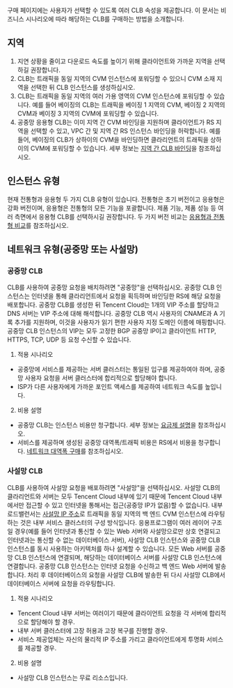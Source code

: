구매 페이지에는 사용자가 선택할 수 있도록 여러 CLB 속성을 제공합니다. 이 문서는 비즈니스 시나리오에 따라 해당하는 CLB를 구매하는 방법을 소개합니다.
## 지역
1. 지연 상황을 줄이고 다운로드 속도를 높이기 위해 클라이언트와 가까운 지역을 선택하길 권장합니다.
2. CLB는 트래픽을 동일 지역의 CVM 인스턴스에 포워딩할 수 있으니 CVM 소재 지역을 선택한 뒤 CLB 인스턴스를 생성하십시오.
3. CLB는 트래픽을 동일 지역의 여러 가용 영역의 CVM 인스턴스에 포워딩할 수 있습니다. 예를 들어 베이징의 CLB는 트래픽을 베이징 1 지역의 CVM, 베이징 2 지역의 CVM과 베이징 3 지역의 CVM에 포워딩할 수 있습니다.
4. 공중망 응용형 CLB는 이미 지역 간 CVM 바인딩을 지원하며 클라이언트가 RS 지역을 선택할 수 있고, VPC 간 및 지역 간 RS 인스턴스 바인딩을 허락합니다. 예를 들어, 베이징의 CLB가 상하이의 CVM을 바인딩하면 클라리언트의 트래픽을 상하이의 CVM에 포워딩할 수 있습니다. 세부 정보는 [지역 간 CLB 바인딩](https://cloud.tencent.com/document/product/214/12014)을 참조하십시오.

## 인스턴스 유형
현재 전통형과 응용형 두 가지 CLB 유형이 있습니다.
전통형은 초기 버전이고 응용형은 강화 버전이며, 응용형은 전통형의 모든 기능을 포괄합니다. 제품 기능, 제품 성능 등 여러 측면에서 응용형 CLB를 선택하시길 권장합니다. 두 가지 버전 비교는 [응용형과 전통형 비교](https://cloud.tencent.com/document/product/214/8847)를 참조하십시오.

## 네트워크 유형(공중망 또는 사설망)
### 공중망 CLB
CLB를 사용하여 공중망 요청을 배치하려면 "공중망"을 선택하십시오.
공중망 CLB 인스턴스는 인터넷을 통해 클라리언트에서 요청을 획득하며 바인딩한 RS에 해당 요청을 배포합니다. 공중망 CLB를 생성한 뒤 Tencent Cloud는 1개의 VIP 주소를 할당하고 DNS 서버는 VIP 주소에 대해 해석합니다. 공중망 CLB 역시 사용자의 CNAME과 A 기록 추가를 지원하며, 이것을 사용자가 읽기 편한 사용자 지정 도메인 이름에 매핑합니다. 공중망 CLB 인스턴스의 VIP는 모두 고정한 BGP 공중망 IP이고 클라이언트 HTTP, HTTPS, TCP, UDP 등 요청 수신할 수 있습니다.
1. 적용 시나리오
  - 공중망에 서비스를 제공하는 서버 클러스터는 통일된 입구를 제공하여야 하며, 공중망 사용자 요청을 서버 클러스터에 합리적으로 할당해야 합니다.
  - ISP가 다른 사용자에게 가까운 포인트 액세스를 제공하여 네트워크 속도를 높입니다.
2. 비용 설명
  - 공중망 CLB는 인스턴스 비용만 청구합니다. 세부 정보는 [요금제 설명](https://cloud.tencent.com/document/product/214/8848)을 참조하십시오.
  - 서비스를 제공하며 생성된 공중망 대역폭/트래픽 비용은 RS에서 비용을 청구합니다. [네트워크 대역폭 구매](https://cloud.tencent.com/doc/product/213/509)를 참조하십시오.

### 사설망 CLB
CLB를 사용하여 사설망 요청을 배포하려면 "사설망"을 선택하십시오.
사설망 CLB의 클라리언트와 서버는 모두 Tencent Cloud 내부에 있기 때문에 Tencent Cloud 내부에서만 접근할 수 있고 인터넷을 통해서는 접근(공중망 IP가 없음)할 수 없습니다. 내부 로드밸런서는 [사설망 IP 주소](/doc/product/213/5225)로 트래픽을 동일 지역의 백 엔드 CVM 인스턴스에 라우팅하는 것은 내부 서비스 클러스터의 구성 방식입니다. 응용프로그램이 여러 레이어 구조일 경우(예를 들어 인터넷과 통신할 수 있는 Web 서버와 사설망으로만 상호 연결되고 인터넷과는 통신할 수 없는 데이터베이스 서버), 사설망 CLB 인스턴스와 공중망 CLB 인스턴스를 동시 사용하는 아키텍처를 하나 설계할 수 있습니다. 모든 Web 서버를 공중망 CLB 인스턴스에 연결되며, 해당하는 데이터베이스 서버를 사설망 CLB 인스턴스에 연결합니다. 공중망 CLB 인스턴스는 인터넷 요청을 수신하고 백 엔드 Web 서버에 발송합니다. 처리 후 데이터베이스의 요청을 사설망 CLB에 발송한 뒤 다시 사설망 CLB에서 데이터베이스 서버에 요청을 라우팅합니다.
1. 적용 시나리오
  - Tencent Cloud 내부 서버는 여러이기 때문에 클라이언트 요청을 각 서버에 합리적으로 할당해야 할 경우.
  - 내부 서버 클러스터에 고장 허용과 고장 복구를 진행할 경우.
  - 서비스 제공업체는 자신의 물리적 IP 주소를 가리고 클라이언트에게 투명화 서비스를 제공할 경우.
2. 비용 설명
  - 사설망 CLB 인스턴스는 무료 리소스입니다.

